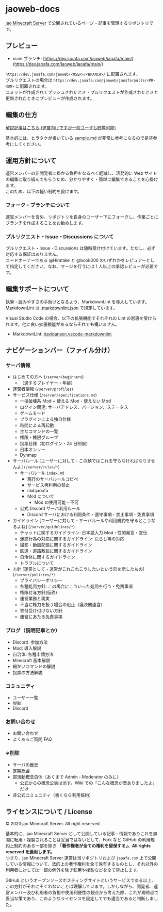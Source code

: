 # jaoweb-docs

[jao Minecraft Server](https://jaoafa.com) で公開されているページ・記事を管理するリポジトリです。

## プレビュー

- main ブランチ: [https://dev.jaoafa.com/jaoweb/jaoafa/main/](https://dev.jaoafa.com/jaoweb/jaoafa/main/)

`https://dev.jaoafa.com/jaoweb/<USER>/<BRANCH>/` に配置されます。  
プルリクエストの場合は `https://dev.jaoafa.com/jaoweb/jaoafa/pulls/<PR-NUM>` に配置されます。  
コミットが作成されてプッシュされたとき・プルリクエストが作成されたときと更新されたときにプレビューが作成されます。

## 編集の仕方

[解説記事はこちら (運営向けですが一般ユーザも閲覧可能)](https://adminwiki.jaoafa.com/website)

基本的には、ヒラタケが書いている [sample.md](https://github.com/jaoafa/jaoweb/blob/master/content/blog/sample.md) が非常に参考になるので是非参考にしてください。

## 運用方針について

運営メンバーの非開発者に掛かる負担をなるべく軽減し、活発的に Web サイトの編集に取り組んでもらうため、分かりやすく・簡単に編集できることを心掛けます。  
このため、以下の軽い制約を設けます。

### フォーク・ブランチについて

運営メンバーを含め、リポジトリを自身のユーザー下にフォークし、作業ごとにブランチを作成することをお勧めします。

### プルリクエスト・Issue・Discussions について

プルリクエスト・Issue・Discussions は随時受け付けています。ただし、必ず対応する保証はありません。  
コードオーナーである @Hiratake と @book000 のいずれかをレビュアーとして指定してください。なお、マージを行うには 1 人以上の承認レビューが必要です。

## 編集サポートについて

執筆・読みやすさの手助けとなるよう、MarkdownLint を導入しています。  
MarkdownLint は [.markdownlint.json](.markdownlint.json) で規定しています。

Visual Studio Code の場合、以下の拡張機能でそれぞれの Lint の恩恵を受けられます。他に良い拡張機能があるならそれでも構いません。

- MarkdownLint: [davidanson.vscode-markdownlint](https://marketplace.visualstudio.com/items?itemName=DavidAnson.vscode-markdownlint)

## ナビゲーションバー（ファイル分け）

### サーバ情報

- はじめての方へ (`/server/beginners`)
  - （適するプレイヤー・年齢）
- 運営者情報 (`/server/profiles`)
- サービス仕様 (`/server/specifications.md`)
  - 一括破壊系 Mod + 使える Mod・使えない Mod
  - ログイン関連: サーバアドレス、バージョン、ステータス
  - ゲームモード
  - プラグインによる独自仕様
  - 時間による再起動
  - 主なコマンドの一覧
  - 権限・権限グループ
  - 投票仕様（初ログイン・24 日制限）
  - 日本オンリー
  - Dynmap
- サーバルール [ユーザーに対して・この鯖ではこれを守らなければなりませんよ] (`/server/rules/*`)
  - サーバルール `index.md`
    - 現行のサーバルールコピペ
    - サービス再利用の禁止
    - clubjaoafa
    - Mod について
      - Mod の使用可能・不可
  - 公式 Discord サーバ利用ルール
    - Discord サーバにおける利用条件・遵守事項・禁止事項・免責事項
- ガイドライン [ユーザーに対して・サーバルールや利用規約を守るとこうなるよね] (`/server/guidelines/*`)
  - チャットに関するガイドライン: 日本語入力 Mod・性的発言・宣伝
  - 迷惑行為の対応に関するガイドライン: 荒らし等の対応
  - 撮影・動画配信に関するガイドライン
  - 鉄道・道路敷設に関するガイドライン
  - 自治体に関するガイドライン
  - トラブルについて
- 方針 [運営として・運営がこれこれこうしたいという形を示したもの] (`/server/policies/*`)
  - プライバシーポリシー
  - 各種処罰方針: この場合にこういった処罰を行う・免責事項
  - 権限付与方針(仮称)
  - 運営業務と現実
  - 不当に権力を扱う場合の阻止（議決関連含）
  - 寄付受け付けない方針
  - 運営にあたる免責事項

### ブログ（説明記事とか）

- Discord: 参加方法
- Mod: 導入解説
- 自治体: 各種申請方法
- Minecraft 基本解説
- 細かいコマンドの解説
- 投票の方法解説

### コミュニティ

- ユーザー一覧
- Wiki
- Discord

### お問い合わせ

- お問い合わせ
- よくあるご質問 FAQ

### ※削除

- サーバの歴史
- 定期総会
- 部活動概念自体（あくまで Admin・Moderator のみに）
  - 公式からの概念公表は消す。Wiki での「こんな概念が昔ありましたよ」だけ
- 非公式コミュニティ（書くなら利用規約）

## ライセンスについて / License

©︎ 2020 jao Minecraft Server. All right reserved.

基本的に、jao Minecraft Server として公開している記事・情報でありこれを無闇に転用・複製されることは妥当ではないとして、Fork など GitHub の利用規約上制約のある一部を除き **「著作権者が全ての権利を留保する」、All rights reserved を適用します。**  
つまり、jao Minecraft Server 運営は当リポジトリおよび `jaoafa.com` 上で公開している情報について、法的上の著作権利を全て保有するものとし、それ以外の利用者に対しては一部の例外を除き転用や複製などを全て禁止します。

GitHub というオープンソースホスティングサイトというサービスである以上、この方針がそれにそぐわないことは理解しています。しかしながら、開発者、運営メンバー及び利用者の負担や使用利便性の観点から考えた際、これが現時点で妥当な策であり、このようなライセンスを設定してでも適当であると判断しました。
